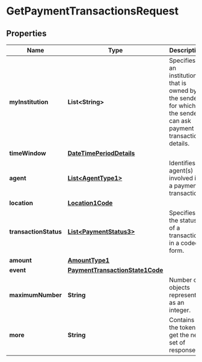 
# GetPaymentTransactionsRequest

## Properties
Name | Type | Description | Notes
------------ | ------------- | ------------- | -------------
**myInstitution** | **List&lt;String&gt;** | Specifies an institution that is owned by the sender, for which the sender can ask payment transaction details. | 
**timeWindow** | [**DateTimePeriodDetails**](DateTimePeriodDetails.md) |  | 
**agent** | [**List&lt;AgentType1&gt;**](AgentType1.md) | Identifies agent(s) involved in a payment transaction. |  [optional]
**location** | [**Location1Code**](Location1Code.md) |  |  [optional]
**transactionStatus** | [**List&lt;PaymentStatus3&gt;**](PaymentStatus3.md) | Specifies the status of a transaction, in a coded form. |  [optional]
**amount** | [**AmountType1**](AmountType1.md) |  |  [optional]
**event** | [**PaymentTransactionState1Code**](PaymentTransactionState1Code.md) |  | 
**maximumNumber** | **String** | Number of objects represented as an integer. | 
**more** | **String** | Contains the token to get the next set of responses. |  [optional]



